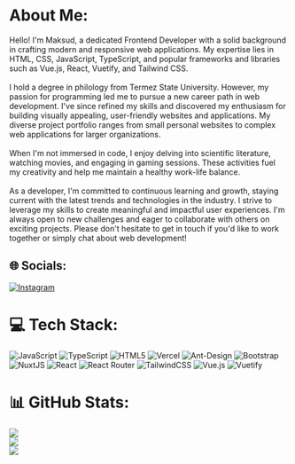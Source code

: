 # About Me:
Hello! I'm Maksud, a dedicated Frontend Developer with a solid background in crafting modern and responsive web applications. My expertise lies in HTML, CSS, JavaScript, TypeScript, and popular frameworks and libraries such as Vue.js, React, Vuetify, and Tailwind CSS.<br><br>I hold a degree in philology from Termez State University. However, my passion for programming led me to pursue a new career path in web development. I've since refined my skills and discovered my enthusiasm for building visually appealing, user-friendly websites and applications. My diverse project portfolio ranges from small personal websites to complex web applications for larger organizations.<br><br>When I'm not immersed in code, I enjoy delving into scientific literature, watching movies, and engaging in gaming sessions. These activities fuel my creativity and help me maintain a healthy work-life balance.<br><br>As a developer, I'm committed to continuous learning and growth, staying current with the latest trends and technologies in the industry. I strive to leverage my skills to create meaningful and impactful user experiences. I'm always open to new challenges and eager to collaborate with others on exciting projects. Please don't hesitate to get in touch if you'd like to work together or simply chat about web development!


## 🌐 Socials:
[![Instagram](https://img.shields.io/badge/Instagram-%23E4405F.svg?logo=Instagram&logoColor=white)](https://instagram.com/https://instagram.com/nandemo_nai__ya?igshid=ZDdkNTZiNTM=) 

# 💻 Tech Stack:
![JavaScript](https://img.shields.io/badge/javascript-%23323330.svg?style=for-the-badge&logo=javascript&logoColor=%23F7DF1E) ![TypeScript](https://img.shields.io/badge/typescript-%23007ACC.svg?style=for-the-badge&logo=typescript&logoColor=white) ![HTML5](https://img.shields.io/badge/html5-%23E34F26.svg?style=for-the-badge&logo=html5&logoColor=white) ![Vercel](https://img.shields.io/badge/vercel-%23000000.svg?style=for-the-badge&logo=vercel&logoColor=white) ![Ant-Design](https://img.shields.io/badge/-AntDesign-%230170FE?style=for-the-badge&logo=ant-design&logoColor=white) ![Bootstrap](https://img.shields.io/badge/bootstrap-%23563D7C.svg?style=for-the-badge&logo=bootstrap&logoColor=white) ![NuxtJS](https://img.shields.io/badge/Nuxt-black?style=for-the-badge&logo=nuxt.js&logoColor=white) ![React](https://img.shields.io/badge/react-%2320232a.svg?style=for-the-badge&logo=react&logoColor=%2361DAFB) ![React Router](https://img.shields.io/badge/React_Router-CA4245?style=for-the-badge&logo=react-router&logoColor=white) ![TailwindCSS](https://img.shields.io/badge/tailwindcss-%2338B2AC.svg?style=for-the-badge&logo=tailwind-css&logoColor=white) ![Vue.js](https://img.shields.io/badge/vuejs-%2335495e.svg?style=for-the-badge&logo=vuedotjs&logoColor=%234FC08D) ![Vuetify](https://img.shields.io/badge/Vuetify-1867C0?style=for-the-badge&logo=vuetify&logoColor=AEDDFF)
# 📊 GitHub Stats:
![](https://github-readme-stats.vercel.app/api?username=MorriganLoveKarrigan&theme=blue-green&hide_border=false&include_all_commits=true&count_private=true)<br/>
![](https://github-readme-streak-stats.herokuapp.com/?user=MorriganLoveKarrigan&theme=blue-green&hide_border=false)<br/>
![](https://github-readme-stats.vercel.app/api/top-langs/?username=MorriganLoveKarrigan&theme=blue-green&hide_border=false&include_all_commits=true&count_private=true&layout=compact)
